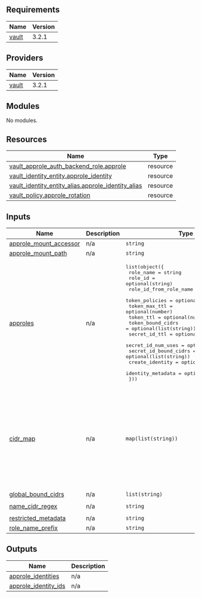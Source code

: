 ## Requirements

| Name | Version |
|------|---------|
| <a name="requirement_vault"></a> [vault](#requirement\_vault) | 3.2.1 |

## Providers

| Name | Version |
|------|---------|
| <a name="provider_vault"></a> [vault](#provider\_vault) | 3.2.1 |

## Modules

No modules.

## Resources

| Name | Type |
|------|------|
| [vault_approle_auth_backend_role.approle](https://registry.terraform.io/providers/hashicorp/vault/3.2.1/docs/resources/approle_auth_backend_role) | resource |
| [vault_identity_entity.approle_identity](https://registry.terraform.io/providers/hashicorp/vault/3.2.1/docs/resources/identity_entity) | resource |
| [vault_identity_entity_alias.approle_identity_alias](https://registry.terraform.io/providers/hashicorp/vault/3.2.1/docs/resources/identity_entity_alias) | resource |
| [vault_policy.approle_rotation](https://registry.terraform.io/providers/hashicorp/vault/3.2.1/docs/resources/policy) | resource |

## Inputs

| Name | Description | Type | Default | Required |
|------|-------------|------|---------|:--------:|
| <a name="input_approle_mount_accessor"></a> [approle\_mount\_accessor](#input\_approle\_mount\_accessor) | n/a | `string` | n/a | yes |
| <a name="input_approle_mount_path"></a> [approle\_mount\_path](#input\_approle\_mount\_path) | n/a | `string` | n/a | yes |
| <a name="input_approles"></a> [approles](#input\_approles) | n/a | <pre>list(object({<br>    role_name              = string<br>    role_id                = optional(string)<br>    role_id_from_role_name = optional(bool)<br>    token_policies         = optional(list(string))<br>    token_max_ttl          = optional(number)<br>    token_ttl              = optional(number)<br>    token_bound_cidrs      = optional(list(string))<br>    secret_id_ttl          = optional(number)<br>    secret_id_num_uses     = optional(number)<br>    secret_id_bound_cidrs  = optional(list(string))<br>    create_identity        = optional(bool)<br>    identity_metadata      = optional(map(string))<br>  }))</pre> | n/a | yes |
| <a name="input_cidr_map"></a> [cidr\_map](#input\_cidr\_map) | n/a | `map(list(string))` | <pre>{<br>  "dd": [<br>    "192.168.64.0/21"<br>  ],<br>  "ez": [<br>    "192.168.2.0/24"<br>  ],<br>  "pt": [<br>    "192.168.72.0/21"<br>  ],<br>  "wg": [<br>    "196.168.200.0/24"<br>  ]<br>}</pre> | no |
| <a name="input_global_bound_cidrs"></a> [global\_bound\_cidrs](#input\_global\_bound\_cidrs) | n/a | `list(string)` | `[]` | no |
| <a name="input_name_cidr_regex"></a> [name\_cidr\_regex](#input\_name\_cidr\_regex) | n/a | `string` | `"([a-z]{2}).[a-z]{3,}.[a-z]{2,}$"` | no |
| <a name="input_restricted_metadata"></a> [restricted\_metadata](#input\_restricted\_metadata) | n/a | `string` | `""` | no |
| <a name="input_role_name_prefix"></a> [role\_name\_prefix](#input\_role\_name\_prefix) | n/a | `string` | `""` | no |

## Outputs

| Name | Description |
|------|-------------|
| <a name="output_approle_identities"></a> [approle\_identities](#output\_approle\_identities) | n/a |
| <a name="output_approle_identity_ids"></a> [approle\_identity\_ids](#output\_approle\_identity\_ids) | n/a |
